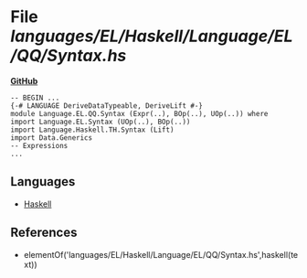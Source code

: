 # File _languages/EL/Haskell/Language/EL/QQ/Syntax.hs_
**[GitHub](https://github.com/softlang/yas/blob/master/languages/EL/Haskell/Language/EL/QQ/Syntax.hs)**
```
-- BEGIN ...
{-# LANGUAGE DeriveDataTypeable, DeriveLift #-}
module Language.EL.QQ.Syntax (Expr(..), BOp(..), UOp(..)) where
import Language.EL.Syntax (UOp(..), BOp(..))
import Language.Haskell.TH.Syntax (Lift)
import Data.Generics
-- Expressions
...
```

## Languages
* [Haskell](../languages/Haskell.md)

## References
* elementOf('languages/EL/Haskell/Language/EL/QQ/Syntax.hs',haskell(text))
